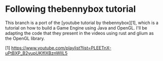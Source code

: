 # Following thebennybox tutorial

This branch is a port of the [youtube tutorial by thebennybox][1], which is a tutorial on how to build a Game Engine using Java and OpenGL. I'll be adapting the code that they present in the videos using rust and glium as the OpenGL library.

[1] https://www.youtube.com/playlist?list=PLEETnX-uPtBXP_B2yupUKlflXBznWIlL5

